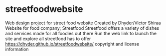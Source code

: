 # streetfoodwebsite
Web design project for street food website
Created by Dhyder/Victor Shiraa
Website for food company; Streetfood
Streetfood offers a variety of dishes and services made for all foodies out there
Run the web link to launch the site and explore all streetfood has to offer
https://dhyder.github.io/streetfoodwebsite/
copyright and license information

